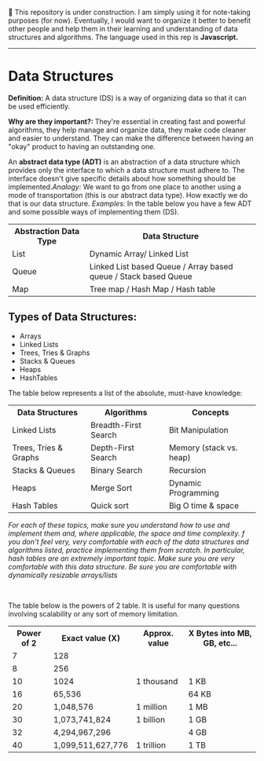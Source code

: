 🚧 This repository is under construction. I am simply using it for note-taking purposes (for now). Eventually, I would want to organize it better to benefit other people and help them in their learning and understanding of data structures and algorithms. The language used in this rep is <b>Javascript.</b>

---

<h1>Data Structures</h1>
<p><b>Definition:</b> A data structure (DS) is a way of organizing data so that it can be used efficiently.</p>
<p><b>Why are they important?: </b>They're essential in creating fast and powerful algorithms, they help manage and organize data, they make code cleaner and easier to understand. They can make the difference between having an "okay" product to having an outstanding one.</p>
<p>An <b>abstract data type (ADT)</b> is an abstraction of a data structure which provides only the interface to which a data structure must adhere to. The interface doesn't give specific details about how something should be implemented.<em>Analogy: </em> We want to go from one place to another using a mode of transportation (this is our abstract data type). How exactly we do that is our data structure. <em>Examples: </em> In the table below you have a few ADT and some possible ways of implementing them (DS).</p>
<table align="center">
  <tr>
    <th>Abstraction Data Type</th>
    <th>Data Structure</th>
  </tr>
  <tr>
    <td>List</td>
    <td>Dynamic Array/ Linked List</td>
  </tr>
  <tr>
    <td>Queue</td>
    <td>Linked List based Queue / Array based queue / Stack based Queue</td>
  </tr>
  <tr>
    <td>Map</td>
    <td>Tree map / Hash Map / Hash table</td>
  </tr>
</table>

<h2>Types of Data Structures:</h2>
<ul>
    <li>Arrays</li>
    <li>Linked Lists</li>
    <li>Trees, Tries & Graphs</li>
    <li>Stacks & Queues</li>
    <li>Heaps</li>
    <li>HashTables</li>
</ul>

The table below represents a list of the absolute, must-have knowledge:
<table align="center">
  <tr>
    <th>Data Structures</th>
    <th>Algorithms</th>
    <th>Concepts</th>
  </tr>
  <tr>
    <td>Linked Lists</td>
    <td>Breadth-First Search</td>
    <td>Bit Manipulation</td>
  </tr>
    <tr>
    <td>Trees, Tries & Graphs</td>
    <td>Depth-First Search</td>
    <td>Memory (stack vs. heap)</td>
  </tr>
    <tr>
    <td>Stacks & Queues</td>
    <td>Binary Search</td>
    <td>Recursion</td>
  </tr>
    <tr>
    <td>Heaps</td>
    <td>Merge Sort</td>
    <td>Dynamic Programming</td>
  </tr>
    <tr>
    <td>Hash Tables</td>
    <td>Quick sort</td>
    <td>Big O time & space</td>
  </tr>
</table>
<p><i>For each of these topics, make sure you understand how to use and implement them and, where applicable, the space and time complexity. f you don't feel very, very comfortable with each of the data structures and algorithms listed, practice implementing them from scratch. In particular, hash tables are an extremely important topic. Make sure you are very comfortable with this data structure. Be sure you are comfortable with dynamically resizable arrays/lists</i><p> </br>

The table below is the powers of 2 table. It is useful for many questions involving scalability or any sort of memory limitation.
<table align="center">
  <tr>
    <th>Power of 2</th>
    <th>Exact value (X)</th>
    <th>Approx. value</th>
    <th>X Bytes into MB, GB, etc...</th>
  </tr>
  <tr>
    <td>7</td>
    <td>128</td>
    <td></td>
    <td></td>
  </tr>
  <tr>
    <td>8</td>
    <td>256</td>
    <td></td>
    <td></td>
  </tr>
    <tr>
    <td>10</td>
    <td>1024</td>
    <td>1 thousand</td>
    <td>1 KB</td>
  </tr>
  <tr>
    <td>16</td>
    <td>65,536</td>
    <td></td>
    <td>64 KB</td>
  </tr>
  <tr>
    <td>20</td>
    <td>1,048,576</td>
    <td>1 million</td>
    <td>1 MB</td>
  </tr>
  <tr>
    <td>30</td>
    <td>1,073,741,824</td>
    <td>1 billion</td>
    <td>1 GB</td>
  </tr>
  <tr>
    <td>32</td>
    <td>4,294,967,296</td>
    <td></td>
    <td>4 GB</td>
  </tr>
  <tr>
    <td>40</td>
    <td>1,099,511,627,776</td>
    <td>1 trillion</td>
    <td>1 TB</td>
  </tr>
</table>
  
  
